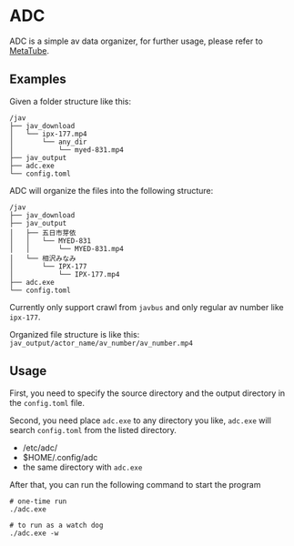 # ADC

ADC is a simple av data organizer, for further usage, please refer to [MetaTube](https://metatube-community.github.io/wiki/).

## Examples

Given a folder structure like this:

```
/jav
├── jav_download
│   └── ipx-177.mp4
│       └── any_dir
│           └── myed-831.mp4
├── jav_output
├── adc.exe
└── config.toml
```

ADC will organize the files into the following structure:

```
/jav
├── jav_download
├── jav_output
│   ├── 五日市芽依
│   │   └── MYED-831
│   │       └── MYED-831.mp4
│   └── 相沢みなみ
│       └── IPX-177
│           └── IPX-177.mp4
├── adc.exe
└── config.toml
```

Currently only support crawl from `javbus` and only regular av number like `ipx-177`.

Organized file structure is like this: `jav_output/actor_name/av_number/av_number.mp4`

## Usage

First, you need to specify the source directory and the output directory in the `config.toml` file.

Second, you need place `adc.exe` to any directory you like, `adc.exe` will search `config.toml` from the listed directory.

- /etc/adc/
- $HOME/.config/adc
- the same directory with `adc.exe`

After that, you can run the following command to start the program

```
# one-time run
./adc.exe 

# to run as a watch dog
./adc.exe -w
```